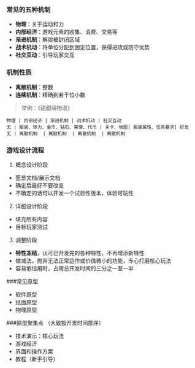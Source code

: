 ### 常见的五种机制 
- **物理**：关于运动和力
- **内部经济**：游戏元素的收集、消费、交易等
- **渐进机制**：解锁被封闭区域
- **战术机动**：将单位分配到固定位置，获得进攻或防守优势
- **社交互动**：引导玩家交互

### 机制性质 
- **离散机制**：整数
- **连续机制**：精确到若干位小数

> 举例：《甜甜萌物语》


```table 
物理 | 内部经济 | 渐进机制 | 战术机动 | 社交互动
无 | 服装、体力、金币、钻石、荣誉、代币 | 关卡、地图| 服装属性、任务要求| 好友
无 | 离散机制  | 离散机制  | 离散机制  | 离散机制
```

### 游戏设计流程 
1. 概念设计阶段
  - 愿景文档/展示文档
  - 确定后最好不要改变
  - 不确定的话可以开发一个试验性版本，体验可玩性
2. 详细设计阶段
  - 填充所有内容
  - 目标玩家测试
3. 调整阶段
  - **特性冻结**，认可已开发完的各种特性，不再增添新特性
  - 做减法，抛弃无法正常运作或价值微小的功能，专心打磨核心玩法
  - 容易低估用时，占用总开发时间的三分之一至一半

###常见原型
- 软件原型
- 纸面原型
- 物理原型

###原型聚集点
（大致按开发时间排序）
- 技术演示：核心玩法
- 游戏经济
- 界面和操作方案
- 教程（新手引导）